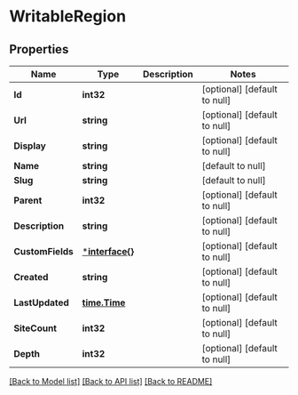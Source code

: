 # WritableRegion

## Properties
Name | Type | Description | Notes
------------ | ------------- | ------------- | -------------
**Id** | **int32** |  | [optional] [default to null]
**Url** | **string** |  | [optional] [default to null]
**Display** | **string** |  | [optional] [default to null]
**Name** | **string** |  | [default to null]
**Slug** | **string** |  | [default to null]
**Parent** | **int32** |  | [optional] [default to null]
**Description** | **string** |  | [optional] [default to null]
**CustomFields** | [***interface{}**](interface{}.md) |  | [optional] [default to null]
**Created** | **string** |  | [optional] [default to null]
**LastUpdated** | [**time.Time**](time.Time.md) |  | [optional] [default to null]
**SiteCount** | **int32** |  | [optional] [default to null]
**Depth** | **int32** |  | [optional] [default to null]

[[Back to Model list]](../README.md#documentation-for-models) [[Back to API list]](../README.md#documentation-for-api-endpoints) [[Back to README]](../README.md)


